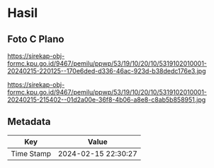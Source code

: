 # Hasil

## Foto C Plano

https://sirekap-obj-formc.kpu.go.id/9467/pemilu/ppwp/53/19/10/20/10/5319102010001-20240215-220125--170e6ded-d336-46ac-923d-b38dedc176e3.jpg

https://sirekap-obj-formc.kpu.go.id/9467/pemilu/ppwp/53/19/10/20/10/5319102010001-20240215-215402--01d2a00e-36f8-4b06-a8e8-c8ab5b858951.jpg


## Metadata

| Key        | Value               |
| ---------- | ------------------- |
| Time Stamp | 2024-02-15 22:30:27 |



